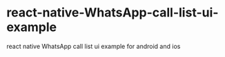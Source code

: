 # react-native-WhatsApp-call-list-ui-example
react native WhatsApp call list ui example for android and ios
